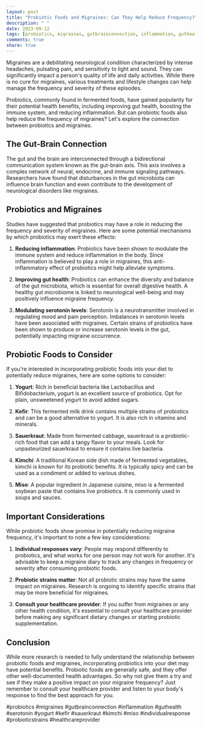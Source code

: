 ```yaml
---
layout: post
title: "Probiotic Foods and Migraines: Can They Help Reduce Frequency?"
description: " "
date: 2023-09-12
tags: [probiotics, migraines, gutbrainconnection, inflammation, guthealth, serotonin, yogurt, kefir, sauerkraut, kimchi, miso, individualresponse, probioticstrains, healthcareprovider]
comments: true
share: true
---
```


Migraines are a debilitating neurological condition characterized by intense headaches, pulsating pain, and sensitivity to light and sound. They can significantly impact a person's quality of life and daily activities. While there is no cure for migraines, various treatments and lifestyle changes can help manage the frequency and severity of these episodes.

Probiotics, commonly found in fermented foods, have gained popularity for their potential health benefits, including improving gut health, boosting the immune system, and reducing inflammation. But can probiotic foods also help reduce the frequency of migraines? Let's explore the connection between probiotics and migraines.

## The Gut-Brain Connection

The gut and the brain are interconnected through a bidirectional communication system known as the gut-brain axis. This axis involves a complex network of neural, endocrine, and immune signaling pathways. Researchers have found that disturbances in the gut microbiota can influence brain function and even contribute to the development of neurological disorders like migraines.

## Probiotics and Migraines

Studies have suggested that probiotics may have a role in reducing the frequency and severity of migraines. Here are some potential mechanisms by which probiotics may exert these effects:

1. **Reducing inflammation**: Probiotics have been shown to modulate the immune system and reduce inflammation in the body. Since inflammation is believed to play a role in migraines, this anti-inflammatory effect of probiotics might help alleviate symptoms.

2. **Improving gut health**: Probiotics can enhance the diversity and balance of the gut microbiota, which is essential for overall digestive health. A healthy gut microbiome is linked to neurological well-being and may positively influence migraine frequency.

3. **Modulating serotonin levels**: Serotonin is a neurotransmitter involved in regulating mood and pain perception. Imbalances in serotonin levels have been associated with migraines. Certain strains of probiotics have been shown to produce or increase serotonin levels in the gut, potentially impacting migraine occurrence.

## Probiotic Foods to Consider

If you're interested in incorporating probiotic foods into your diet to potentially reduce migraines, here are some options to consider:

1. **Yogurt**: Rich in beneficial bacteria like Lactobacillus and Bifidobacterium, yogurt is an excellent source of probiotics. Opt for plain, unsweetened yogurt to avoid added sugars.

2. **Kefir**: This fermented milk drink contains multiple strains of probiotics and can be a good alternative to yogurt. It is also rich in vitamins and minerals.

3. **Sauerkraut**: Made from fermented cabbage, sauerkraut is a probiotic-rich food that can add a tangy flavor to your meals. Look for unpasteurized sauerkraut to ensure it contains live bacteria.

4. **Kimchi**: A traditional Korean side dish made of fermented vegetables, kimchi is known for its probiotic benefits. It is typically spicy and can be used as a condiment or added to various dishes.

5. **Miso**: A popular ingredient in Japanese cuisine, miso is a fermented soybean paste that contains live probiotics. It is commonly used in soups and sauces.

## Important Considerations

While probiotic foods show promise in potentially reducing migraine frequency, it's important to note a few key considerations:

1. **Individual responses vary**: People may respond differently to probiotics, and what works for one person may not work for another. It's advisable to keep a migraine diary to track any changes in frequency or severity after consuming probiotic foods.

2. **Probiotic strains matter**: Not all probiotic strains may have the same impact on migraines. Research is ongoing to identify specific strains that may be more beneficial for migraines.

3. **Consult your healthcare provider**: If you suffer from migraines or any other health condition, it's essential to consult your healthcare provider before making any significant dietary changes or starting probiotic supplementation.

## Conclusion

While more research is needed to fully understand the relationship between probiotic foods and migraines, incorporating probiotics into your diet may have potential benefits. Probiotic foods are generally safe, and they offer other well-documented health advantages. So why not give them a try and see if they make a positive impact on your migraine frequency? Just remember to consult your healthcare provider and listen to your body's response to find the best approach for you.

#probiotics #migraines #gutbrainconnection #inflammation #guthealth #serotonin #yogurt #kefir #sauerkraut #kimchi #miso #individualresponse #probioticstrains #healthcareprovider
